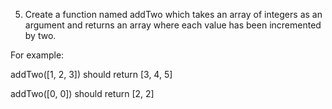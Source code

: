 5. Create a function named addTwo which takes an array of integers as an argument and returns an array where each value has been incremented by two.


For example:


addTwo([1, 2, 3]) should return [3, 4, 5]

addTwo([0, 0]) should return [2, 2]